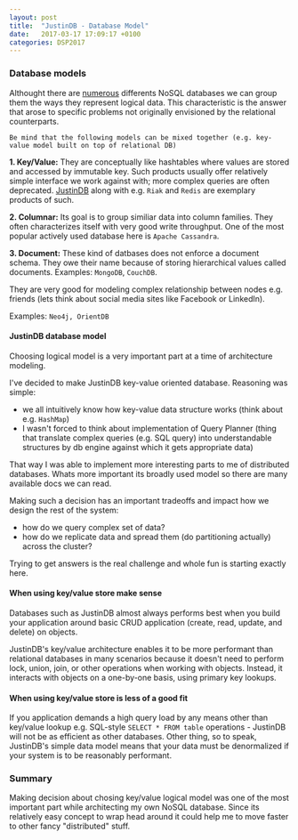 ```yaml
---
layout: post
title:  "JustinDB - Database Model"
date:   2017-03-17 17:09:17 +0100
categories: DSP2017
---
```


### Database models
Althought there are [numerous][nosql-database] differents NoSQL databases we can group them the ways they represent logical data. This characteristic is the answer that arose to specific problems not originally envisioned by the relational counterparts.

```
Be mind that the following models can be mixed together (e.g. key-value model built on top of relational DB)
```

**1. Key/Value:**
They are conceptually like hashtables where values are stored and accessed by immutable key. Such products usually offer relatively simple interface we work against with; more complex queries are often deprecated.
[JustinDB][justindb] along with e.g. `Riak` and `Redis` are exemplary products of such.

**2. Columnar:**
Its goal is to group similiar data into column families. They often characterizes itself with very good write throughput.
One of the most popular actively used database here is `Apache Cassandra`.

**3. Document:**
These kind of datbases does not enforce a document schema. They owe their name because of storing hierarchical values called documents. Examples: `MongoDB`, `CouchDB`.


They are very good for modeling complex relationship between nodes e.g. friends (lets think about social media sites like Facebook or LinkedIn).

Examples: `Neo4j, OrientDB`


#### JustinDB database model
Choosing logical model is a very important part at a time of architecture modeling.

I've decided to make JustinDB key-value oriented database. Reasoning was simple:
- we all intuitively know how key-value data structure works (think about e.g. `HashMap`)
- I wasn't forced to think about implementation of Query Planner (thing that translate complex queries (e.g. SQL query) into understandable structures by db engine against which it gets appropriate data)

That way I was able to implement more interesting parts to me of distributed databases. Whats more important its broadly used model so there are many available docs we can read.

Making such a decision has an important tradeoffs and impact how we design the rest of the system:
- how do we query complex set of data?
- how do we replicate data and spread them (do partitioning actually) across the cluster?

Trying to get answers is the real challenge and whole fun is starting exactly here.

#### When using key/value store make sense
Databases such as JustinDB almost always performs best when you build your application around basic CRUD application (create, read, update, and delete) on objects.

JustinDB's key/value architecture enables it to be more performant than relational databases in many scenarios because it doesn't need to perform lock, union, join, or other operations when working with objects. Instead, it interacts with objects on a one-by-one basis, using primary key lookups.

#### When using key/value store is less of a good fit
If you application demands a high query load by any means other than key/value lookup e.g. SQL-style `SELECT * FROM table` operations - JustinDB will not be as efficient as other databases. Other thing, so to speak, JustinDB's simple data model means that your data must be denormalized if your system is to be reasonably performant.

### Summary
Making decision about chosing key/value logical model was one of the most important part while architecting my own NoSQL database. Since its relatively easy concept to wrap head around it could help me to move faster to other fancy "distributed" stuff.


[justindb]: https://github.com/speedcom/JustinDB
[nosql-database]: http://nosql-database.org/